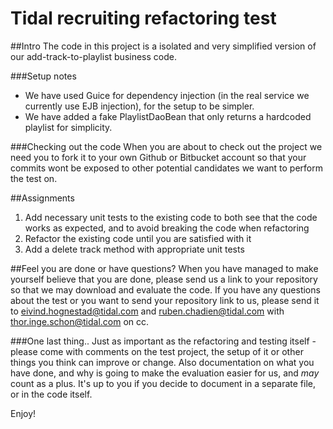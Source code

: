 # Tidal recruiting refactoring test

##Intro
The code in this project is a isolated and very simplified version of our add-track-to-playlist business code.

###Setup notes
- We have used Guice for dependency injection (in the real service we currently use EJB injection), for the setup to be simpler.
- We have added a fake PlaylistDaoBean that only returns a hardcoded playlist for simplicity.

###Checking out the code
When you are about to check out the project we need you to fork it to your own Github or Bitbucket account so that your commits wont be exposed to other potential candidates we want to perform the test on. 

##Assignments
1. Add necessary unit tests to the existing code to both see that the code works as expected, and to avoid breaking the code when refactoring
2. Refactor the existing code until you are satisfied with it
3. Add a delete track method with appropriate unit tests

##Feel you are done or have questions?
When you have managed to make yourself believe that you are done, please send us a link to your repository so that we may download and evaluate the code. If you have any questions about the test or you want to send your repository link to us, please send it to eivind.hognestad@tidal.com and ruben.chadien@tidal.com with thor.inge.schon@tidal.com on cc.

###One last thing..
Just as important as the refactoring and testing itself - please come with comments on the test project, the setup of it or other things you think can improve or change. Also documentation on what you have done, and why is going to make the evaluation easier for us, and _may_ count as a plus. It's up to you if you decide to document in a separate file, or in the code itself. 

Enjoy!
